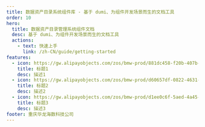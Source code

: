 ```yaml
---
title: 数据资产目录系统组件库 - 基于 dumi、为组件开发场景而生的文档工具
order: 10
hero:
  title: 数据资产目录管理系统组件文档
  desc: 基于 dumi、为组件开发场景而生的文档工具
  actions:
    - text: 快速上手
      link: /zh-CN/guide/getting-started
features:
  - icon: https://gw.alipayobjects.com/zos/bmw-prod/881dc458-f20b-407b-947a-95104b5ec82b/k79dm8ih_w144_h144.png
    title: 标题1
    desc: 描述1
  - icon: https://gw.alipayobjects.com/zos/bmw-prod/d60657df-0822-4631-9d7c-e7a869c2f21c/k79dmz3q_w126_h126.png
    title: 标题2
    desc: 描述2
  - icon: https://gw.alipayobjects.com/zos/bmw-prod/d1ee0c6f-5aed-4a45-a507-339a4bfe076c/k7bjsocq_w144_h144.png
    title: 标题3
    desc: 描述3
footer: 重庆华龙海数科技公司
---
```

